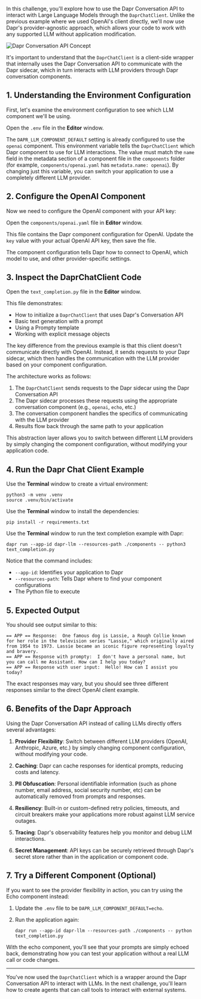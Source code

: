 In this challenge, you'll explore how to use the Dapr Conversation API to interact with Large Language Models through the `DaprChatClient`. Unlike the previous example where we used OpenAI's client directly, we'll now use Dapr's provider-agnostic approach, which allows your code to work with any supported LLM without application modification.

![Dapr Conversation API Concept](https://docs.dapr.io/images/conversation-overview.png)

It's important to understand that the `DaprChatClient` is a client-side wrapper that internally uses the Dapr Conversation API to communicate with the Dapr sidecar, which in turn interacts with LLM providers through Dapr conversation components.

## 1. Understanding the Environment Configuration

First, let's examine the environment configuration to see which LLM component we'll be using.

Open the `.env` file in the **Editor** window.

The `DAPR_LLM_COMPONENT_DEFAULT` setting is already configured to use the `openai` component. This environment variable tells the `DaprChatClient` which Dapr component to use for LLM interactions. The value must match the `name` field in the metadata section of a component file in the `components` folder (for example, `components/openai.yaml` has `metadata.name: openai`). By changing just this variable, you can switch your application to use a completely different LLM provider.

## 2. Configure the OpenAI Component
 
Now we need to configure the OpenAI component with your API key:

Open the `components/openai.yaml` file in **Editor** window.

This file contains the Dapr component configuration for OpenAI. Update the `key` value with your actual OpenAI API key, then save the file.

The component configuration tells Dapr how to connect to OpenAI, which model to use, and other provider-specific settings.

## 3. Inspect the DaprChatClient Code

Open the `text_completion.py` file in the **Editor** window.

This file demonstrates:

- How to initialize a `DaprChatClient` that uses Dapr's Conversation API
- Basic text generation with a prompt
- Using a Prompty template
- Working with explicit message objects

The key difference from the previous example is that this client doesn't communicate directly with OpenAI. Instead, it sends requests to your Dapr sidecar, which then handles the communication with the LLM provider based on your component configuration.

The architecture works as follows:

1. The `DaprChatClient` sends requests to the Dapr sidecar using the Dapr Conversation API
2. The Dapr sidecar processes these requests using the appropriate conversation component (e.g., `openai`, `echo`, etc.)
3. The conversation component handles the specifics of communicating with the LLM provider
4. Results flow back through the same path to your application

This abstraction layer allows you to switch between different LLM providers by simply changing the component configuration, without modifying your application code.

## 4. Run the Dapr Chat Client Example

Use the **Terminal** window to create a virtual environment:

```bash,run
python3 -m venv .venv
source .venv/bin/activate
```

Use the **Terminal** window to install the dependencies:

```bash,run
pip install -r requirements.txt
```

Use the **Terminal** window to run the text completion example with Dapr:

```bash,run
dapr run --app-id dapr-llm --resources-path ./components -- python3 text_completion.py
```

Notice that the command includes:

- `--app-id`: Identifies your application to Dapr
- `--resources-path`: Tells Dapr where to find your component configurations
- The Python file to execute

## 5. Expected Output

You should see output similar to this:

```text,nocopy
== APP == Response:  One famous dog is Lassie, a Rough Collie known for her role in the television series "Lassie," which originally aired from 1954 to 1973. Lassie became an iconic figure representing loyalty and bravery.
== APP == Response with prompty:  I don't have a personal name, but you can call me Assistant. How can I help you today?
== APP == Response with user input:  Hello! How can I assist you today?
```

The exact responses may vary, but you should see three different responses similar to the direct OpenAI client example.

## 6. Benefits of the Dapr Approach

Using the Dapr Conversation API instead of calling LLMs directly offers several advantages:

1. **Provider Flexibility**: Switch between different LLM providers (OpenAI, Anthropic, Azure, etc.) by simply changing component configuration, without modifying your code.

2. **Caching**: Dapr can cache responses for identical prompts, reducing costs and latency.

3. **PII Obfuscation**: Personal identifiable information (such as phone number, email address, social security number, etc) can be automatically removed from prompts and responses.

4. **Resiliency**: Built-in or custom-defined retry policies, timeouts, and circuit breakers make your applications more robust against LLM service outages.

5. **Tracing**: Dapr's observability features help you monitor and debug LLM interactions.

6. **Secret Management**: API keys can be securely retrieved through Dapr's secret store rather than in the application or component code.

## 7. Try a Different Component (Optional)

If you want to see the provider flexibility in action, you can try using the Echo component instead:

1. Update the `.env` file to be `DAPR_LLM_COMPONENT_DEFAULT=echo`.

2. Run the application again:

    ```bash,run
    dapr run --app-id dapr-llm --resources-path ./components -- python text_completion.py
    ```

With the echo component, you'll see that your prompts are simply echoed back, demonstrating how you can test your application without a real LLM call or code changes.

---

You've now used the `DaprChatClient` which is a wrapper around the Dapr Conversation API to interact with LLMs. In the next challenge, you'll learn how to create agents that can call tools to interact with external systems.

